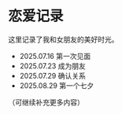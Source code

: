 # 恋爱记录

这里记录了我和女朋友的美好时光。

- 2025.07.16 第一次见面
- 2025.07.23 成为朋友
- 2025.07.29 确认关系
- 2025.08.29 第一个七夕

（可继续补充更多内容）
